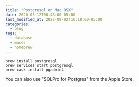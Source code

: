 ```yaml
---
title: "Postgresql on Mac OSX"
date: 2020-03-12T00:48:00-05:00
last_modified_at: 2022-09-03T16:18:00-05:00
categories:
  - blog
tags:
  - database
  - macos
  - homebrew
---
```


```
brew install postgresql
brew services start postgresql
brew cask install pgadmin4
```

You can also use "SQLPro for Postgres" from the Apple Store.
